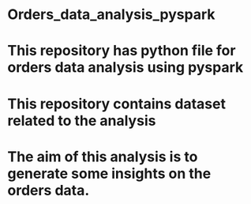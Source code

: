 # Orders_data_analysis_pyspark
# This repository has python file for orders data analysis using pyspark
# This repository contains dataset related to the analysis 
# The aim of this analysis is to generate some insights on the orders data.
